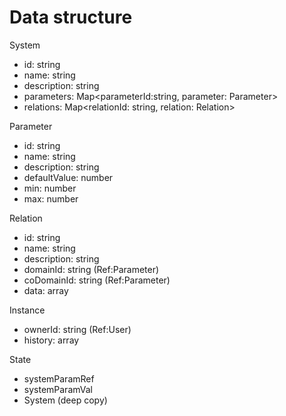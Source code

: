 # Data structure

System

* id: string
* name: string
* description: string
* parameters: Map<parameterId:string, parameter: Parameter>
* relations: Map<relationId: string, relation: Relation>

Parameter

* id: string
* name: string
* description: string
* defaultValue: number
* min: number
* max: number

Relation

* id: string
* name: string
* description: string
* domainId: string (Ref:Parameter)
* coDomainId: string (Ref:Parameter)
* data: array<number>

Instance

* ownerId: string (Ref:User)
* history: array<State>

State

* systemParamRef
* systemParamVal
* System (deep copy)
